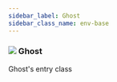 ```yaml
---
sidebar_label: Ghost
sidebar_class_name: env-base
---
```


### ![](/img/wiki/base.png) Ghost
Ghost's entry class<br/>

